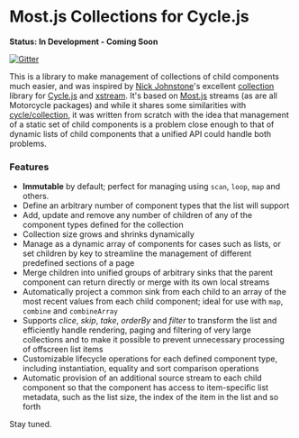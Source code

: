 # Most.js Collections for Cycle.js

**Status: In Development - Coming Soon**

<!-- [![Build Status](https://travis-ci.org/motorcyclejs/collection.svg?branch=master)](https://travis-ci.org/motorcyclejs/collection) -->
[![Gitter](https://badges.gitter.im/Join%20Chat.svg)](https://gitter.im/cyclejs/core)

This is a library to make management of collections of child components much easier, and was inspired by [Nick Johnstone](https://github.com/Widdershin)'s excellent [collection](https://github.com/cyclejs/collection) library for [Cycle.js](http://cycle.js.org/) and [xstream](https://github.com/staltz/xstream). It's based on [Most.js](https://github.com/cujojs/most) streams (as are all Motorcycle packages) and while it shares some similarities with [cycle/collection](https://github.com/cyclejs/collection), it was written from scratch with the idea that management of a static set of child components is a problem close enough to that of dynamic lists of child components that a unified API could handle both problems.

### Features

- **Immutable** by default; perfect for managing using `scan`, `loop`, `map` and others.
- Define an arbitrary number of component types that the list will support
- Add, update and remove any number of children of any of the component types defined for the collection
- Collection size grows and shrinks dynamically
- Manage as a dynamic array of components for cases such as lists, or set children by key to streamline the management of different predefined sections of a page
- Merge children into unified groups of arbitrary sinks that the parent component can return directly or merge with its own local streams
- Automatically project a common sink from each child to an array of the most recent values from each child component; ideal for use with `map`, `combine` and `combineArray`
- Supports _clice_, _skip_, _take_, _orderBy_ and _filter_ to transform the list and efficiently handle rendering, paging and filtering of very large collections and to make it possible to prevent unnecessary processing of offscreen list items
- Customizable lifecycle operations for each defined component type, including instantiation, equality and sort comparison operations
- Automatic provision of an additional source stream to each child component so that the component has access to item-specific list metadata, such as the list size, the index of the item in the list and so forth

Stay tuned.
